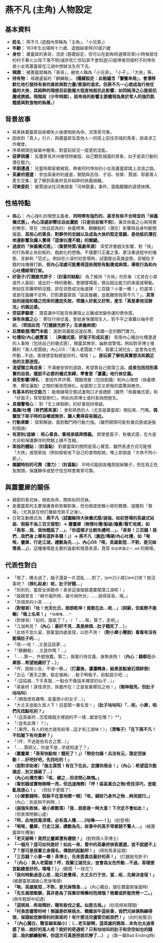 # 燕不凡 (主角) 人物設定

## 基本資料
- **姓名：** 燕不凡 (遊戲內常稱為「主角」、「小兄弟」)
- **年齡：** 163年生出場時十六歲、遊戲結束時20或21歲 
- **身份：** 蕭靈犀的表哥，流民 (基礎設定，但可以在創角時選擇背景)小時候居住的村子著火父母下落不明(或許死亡但玩家不會知道)只能帶者同個村子的倖存者小女孩蕭靈犀在江湖中想辦法生存下去。
- **稱謂：** 被蕭靈犀稱為「表哥」，被他人稱為「小兄弟」、「小子」、「大俠」等。
- **持有物：** 母親遺留的「麒麟骰」。**（隱藏設定：此骰蘊含「饕餮命局」，會潛移默化地引發持有者的貪欲與對力量/資源的渴求。但燕不凡一心想成為行俠仗義的大俠，其純粹的理想目前能極大程度地抵抗此影響，如同純淨之心能抵抗魔戒誘惑。現階段（少年時期），該命局的影響主要體現為異於常人的強烈飢餓感與對食物的執著。）**

## 背景故事
- 與表妹蕭靈犀自故鄉失火後便相依為命，流落至河東。
- 因收到「貴人」引介，與蕭靈犀及其他人一同搭上前往京城的馬車，欲尋求工作機會。
- 序章開頭在破廟中醒來，對當前狀況一度感到混亂。
- **惡夢困擾：** 反覆夢見并州被怪物摧毀、自己戰死城牆的景象，似乎是其行動的潛在驅力。
- **早期遭遇：** 兒童時期家鄉被毀，帶者同村倖存的小女孩蕭靈犀踏上流浪之路。
- **英豪府遴選：** 參加英豪府的遴選，期間與呂信、子羽、徐榮、賈詡、郭嘉等人產生交集，並了解到英豪府並非純粹的俠義組織。
- **河東委託：** 被賈詡派往河東調查「河神娶妻」事件，面臨艱難的道德抉擇。
## 性格特點
- **核心：** 內心掙扎的理想主義者，**同時帶有強烈的、甚至有些不合時宜的「俠義儀式感」，內心深處卻嚮往自由灑脫（只是目前做不到）**。兼具俠義之心與現實的無奈，常在（他自認為的）俠義標準、麒麟骰的（潛在）影響與自身判斷間搖擺。**其核心的善良、對夥伴的忠誠以及成為大俠的堅定意願，是他抵抗潛在命運影響及讓人覺得「這傢伙還不錯」的關鍵。**
- **過度的「俠義儀式感」：（重要特質/喜劇來源）** 深受評書戲文影響，對「俠」的行為舉止有刻板的、戲劇化的想像。不僅要行正義之事，更注重過程中的儀態、言辭和「范式」。例如在小溪村初登場時，試圖擺出英雄姿態，卻被肚子餓的咕嚕聲打斷。**但內心深處可能覺得這些規矩有點傻或麻煩，導致行為和內心吐槽經常打架。**
- **好面子/打腫臉充胖子：（討喜的缺點）** 為了維持「大俠」的形象（尤其在小犀或外人面前）或出於一時的衝動，會硬撐場面，做出超出能力的承諾或舉動。例如在茶攤明明沒錢，卻在洞悉成功後選擇「三百錢？小事一樁！」的選項；或是在盤纏不足時，仍對蕭靈犀說「區區盤纏，豈能難倒我燕不凡？」。**其笨拙的逞強和隨之而來的尷尬失敗，常讓人好氣又好笑，產生「真是拿他沒辦法」的親近感。**
- **受惡夢驅使：** 潛意識中可能背負著阻止災難或改變命運的使命感。
- **保有俠義之心：** 嚮往行俠仗義，會挺身保護陌生人，對不平之事難以袖手旁觀。**（常因此而「打腫臉充胖子」去承擔麻煩）**
- **反應敏捷/戰鬥本能：** 面對突襲能迅速反應，具備一定的戰鬥實力。
- **吐槽役/內心戲豐富：** **（與儀式感、好面子形成反差）** 常用內心獨白吐槽遭遇的人事物（包括自己的儀式感），顯露其無奈、幽默或警惕。例如對茶博士推薦的「美人老闆娘」內心OS：「美人老闆娘？哼，我輩江湖兒女，豈會為女色所動…不過，客棧便宜點總是好的，嘻嘻！」。**是玩家了解他真實想法和親近他的主要途徑。**
- **渴望獨立與成長：** 不滿被安排的道路，希望靠自己闖蕩江湖。**成長包括找到真實的自我，擺脫不必要的儀式束縛，學會更「瀟灑」地行俠仗義。**
- **易受影響/掙扎：** 會因外界評價、殘酷現實（包括飢餓）和內心理想（俠義標準、嚮往灑脫）之間的衝突而掙扎。如面對三百文房租的震驚與無奈。
- **有基本的社交能力：** 能根據場合嘗試運用口才或禮節（雖然「俠義儀式感」和「好面子」常常幫倒忙）。例如向茶博士或村長詢問營生。
- **具備警惕心：** 對「天上掉餡餅」的好事抱持懷疑。
- **風趣/吐槽（哥們感來源）：** 會和熟悉的人（尤其是蕭靈犀）開玩笑、鬥嘴。**偶爾放下架子時的自嘲或無奈，讓人覺得容易親近。**
- **行動果斷：** 探索解謎、面對戰鬥時行動力強。（雖然開頭可能有儀式感或逞強的插曲）
- **有原則/底線：** **核心善良，重視承諾與情義。** 即使愛面子、有儀式感，在大是大非和保護夥伴的問題上絕不含糊。
- **笨拙的體貼：（討喜點）** 對蕭靈犀的關照是真心實意，雖然表達方式可能很「大俠」或很笨拙（例如偷偷省下自己的食物給她，嘴上卻說是「大俠不拘小節」）。
- **關鍵時刻的可靠（潛力）：（討喜點）** 平時可能因各種原因掉鍊子，但在真正危急關頭，保護夥伴或堅守信念時會異常可靠。

## 與蕭靈犀的關係
- 親密的表兄妹，相依為命，關係如同兄妹。
- 是蕭靈犀的主要保護者和依賴對象，但也極度依賴小犀的務實、提醒和「救場」（尤其是在他打腫臉充胖子之後）。
- 日常互動模式為：**燕不凡（試圖維持大俠儀式感/逞強，如初登場的英雄式站姿、假裝不為三百文發愁）-> 蕭靈犀（無情吐槽/點破/擔憂/幫忙收尾，如「表哥…我、我快餓扁了…」、「你這樣才比較失禮吧…」、「表哥！三百錢！我們…我們身上哪有這許多錢！」）-> 燕不凡（尷尬/嘴硬/內心吐槽，如「唉唉，靈犀，行走江湖，禮數為先…」、內心OS「唉，英雄氣短…不對，是兄妹情長…」）**。這種循環是主要的喜劇和情感來源，貫穿 `初出茅廬之一.md` 的開場。

## 代表性對白
- 「壞了，睡太過了，腦子還是一片混亂……對了，[em2]小犀[/em2]呢？她沒事吧？**（掙扎起身）呃，肚子好餓…**」
- 「別別別，靈犀女俠饒命！表哥這張俊臉還要闖蕩江湖呢！」
- 「娘親曾言：『禍兮福所倚，福兮禍所伏』……說得容易，唉。」
- 「京城來的小哥……」
- **（對傑哥）「呔！光天化日，朗朗乾坤！竟敢在此…呃…」（詞窮，但氣勢不能輸）「報上名來！」** `*咕嚕嚕...*`
- （對傑哥）「如何，服氣了？」 / 「……唉，算了，走吧。」
- 「江湖再見？**（內心：最好不見…真是麻煩…肚子餓死了…）**」
- 「此地不宜久留，我輩當四處查探，以防不測！**（對小犀小聲說）看看有沒有能填肚子的…**」
- 「唔──哈！…又是這惡夢…」
- 「『麒麟骰』…又是你嗎？…」
- 「……第一，外號很蠢。第二，我輩行俠仗義，身無長物！**（內心：錢都在小犀那…希望她藏好了…）**」
- 「哼，跳樑小丑，不堪一擊。」**（打贏後，瀟灑轉身，結果差點被石頭絆倒）**
- 「古云『蒼天之數，骰定福禍』…骰子啊骰子，給點提示吧…」
- 「（這姑娘…下手真狠…一點也不像話本裡寫的仙子…）」
- 「英豪府！誅怪濟世，俠義所在！正是我輩嚮往之地！」**（眼神發亮，但肚子咕咕叫）**
- 「（損我很有趣嗎…氣量狹小的女子…）」
- 「大丈夫豈能久居人下！自當闖一番名堂！」**（肚子咕咕叫）「…呃，小犀，咱們先找點吃的？」**
- 「（這英豪府…怎麼跟戲文裡說的不一樣…飯堂在哪？）**」
- 「（豈有此理！？）」
- 「（果然，有人的地方就有紛爭…這才有江湖味！）」**（清嗓子）「在下燕不凡！不知閣下有何貴幹？」**
- 「（哼，不過是些烏合之眾…）」
- 「……賈師父，你是不是…早就知道了？」
- **（蕭靈犀：「表哥快點啦！餓死了！」）「稍安勿躁！兵法有云，謀定而後動！…好吧好吧，先找吃的！」**
- **（面對求助者）「施主莫慌！有在下在此，定護你周全！」（內心：希望這次能搞定…別又搞砸了…）**
- **（內心吐槽完畢）「咳，總之…但求問心無愧。」**
- **（看到錢或寶物眼睛一亮，但迅速掩飾）「哼！區區黃白之物/奇技淫巧，豈能亂我道心！」** （但肚子更餓了）
- **（小犀數錢時，假裝不在意地瞟一眼）「咳，錢財乃身外之物…夠用就行。」** （內心：到底夠不夠啊…）
- **（逞強失敗後，被小犀數落）「我…我那是一時大意！下次定不會如此！」** （但表情明顯心虛）
- **「呵，此地民風淳樸，必有高人隱……[咕嚕——！]」** (初登場)
- **「唉唉，靈犀，行走江湖，禮數為先，故事中的高手常都貌不驚人…」** (被蕭靈犀吐槽後)
- **「老天爺啊！竟然比靈犀還有禮貌！」** (對狗頭人茶博士)
- **「一個月？這可如何是好！如此一來，雲中的英豪府俠客遴選，豈不就趕不上了？那可是我輩立身揚名，傳說的起點阿！」** (得知馬車延期)
- **「三百錢？小事一樁！茶博士，先來壺貴店最好的茶！」** (打腫臉充胖子)
- **「（內心：美人老闆娘？哼，我輩江湖兒女，豈會為女色所動…不過，客棧便宜點總是好的，嘻嘻！）」** (聽聞「一枝花")
- **「我何時動過歪心思…我只是覺得，大丈夫行于世，當…呃…先解決食宿！」** (被蕭靈犀識破心思後嘴硬)
- **「唉，英雄氣短…不對，是兄妹情長…」** (內心獨白，跟在蕭靈犀後面時)
- **「先生眉頭緊鎖，莫非是為了採集珍稀藥材而煩惱？晚輩或許能效勞一二。」** (與年輕郎中初遇)
- **「這棋局…佈局精妙，隱有殺伐之氣。似是古局。」** (初見棋局殘譜)
- **「村長您儘管吩咐！無論是砍柴挑水、餵雞放牛這些事，我們兄妹俩熟練得很，保證給您辦得利利索索的！有什麼活兒儘管交給我們！」** (向村長攬活)
- **「（內心獨白，聲音越來越小）：（…老天爺啊，這英雄的開局…未免也太過骨感了些…說好的高人呢？說好的奇遇呢？只有咕咕叫的肚子和空空如也的錢袋…我的麒麟骰啊，你這次可真是把我坑慘了…） 」** (第一幕Bad Ending時) 